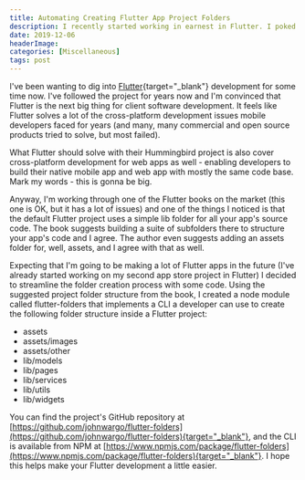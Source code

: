 ```yaml
---
title: Automating Creating Flutter App Project Folders
description: I recently started working in earnest in Flutter. I poked and prodded at it for a while, but I finally worked through a couple of books and articles and have a good feel for the framework. This article describes a little command-line utility I created to automatically setup a Flutter project folder structure.
date: 2019-12-06
headerImage: 
categories: [Miscellaneous]
tags: post
---
```


I've been wanting to dig into [Flutter](https://flutter.dev/){target="_blank"} development for some time now. I've followed the project for years now and I'm convinced that Flutter is the next big thing for client software development. It feels like Flutter solves a lot of the cross-platform development issues mobile developers faced for years (and many, many commercial and open source products tried to solve, but most failed). 

What Flutter should solve with their Hummingbird project is also cover cross-platform development for web apps as well - enabling developers to build their native mobile app and web app with mostly the same code base. Mark my words - this is gonna be big.

Anyway, I'm working through one of the Flutter books on the market (this one is OK, but it has a lot of issues) and one of the things I noticed is that the default Flutter project uses a simple lib folder for all your app's source code. The book suggests building a suite of subfolders there to structure your app's code and I agree. The author even suggests adding an assets folder for, well, assets, and I agree with that as well.

Expecting that I'm going to be making a lot of Flutter apps in the future (I've already started working on my second app store project in Flutter) I decided to streamline the folder creation process with some code. Using the suggested project folder structure from the book, I created a node module called flutter-folders that implements a CLI a developer can use to create the following folder structure inside a Flutter project:

* assets
* assets/images
* assets/other
* lib/models
* lib/pages
* lib/services
* lib/utils
* lib/widgets

You can find the project's GitHub repository at [https://github.com/johnwargo/flutter-folders](https://github.com/johnwargo/flutter-folders){target="_blank"}, and the CLI is available from NPM at [https://www.npmjs.com/package/flutter-folders](https://www.npmjs.com/package/flutter-folders){target="_blank"}. I hope this helps make your Flutter development a little easier.